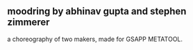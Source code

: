moodring by abhinav gupta and stephen zimmerer
-------------------
a choreography of two makers, made for GSAPP METATOOL.

